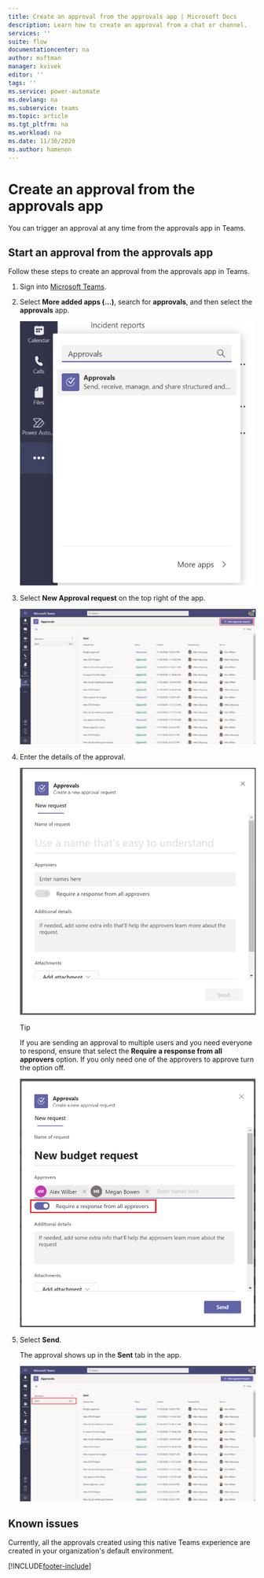 ```yaml
---
title: Create an approval from the approvals app | Microsoft Docs
description: Learn how to create an approval from a chat or channel.
services: ''
suite: flow
documentationcenter: na
author: msftman
manager: kvivek
editor: ''
tags: ''
ms.service: power-automate
ms.devlang: na
ms.subservice: teams
ms.topic: article
ms.tgt_pltfrm: na
ms.workload: na
ms.date: 11/30/2020
ms.author: hamenon
---
```


# Create an approval from the approvals app

You can trigger an approval at any time from the approvals app in Teams.

## Start an approval from the approvals app

Follow these steps to create an approval from the approvals app in Teams.

1. Sign into [Microsoft Teams](https://teams.microsoft.com).

2. Select **More added apps (...)**, search for **approvals**, and then select the **approvals** app.

   ![Search for the app in Teams](../media/native-approvals-in-teams/more-apps-approvals.png)

3. Select **New Approval request** on the top right of the app.

   ![New Approval request](../media/native-approvals-in-teams/approval-app-create.png)

4. Enter the details of the approval.

   ![Approvals form](../media/native-approvals-in-teams/approvals-dialog-box.png)

   >[!TIP]
   >If you are sending an approval to multiple users and you need everyone to respond, ensure that select the **Require a response from all approvers** option. If you only need one of the approvers to approve turn the option off.

   ![Multiple approvers toggle](../media/native-approvals-in-teams/multiple-approvers-toggle.png)

5. Select **Send**. 

   The approval shows up in the **Sent** tab in the app.

   ![Sent approvals](../media/native-approvals-in-teams/approvals-app-sent.png)
   
## Known issues

Currently, all the approvals created using this native Teams experience are created in your organization's default environment.



[!INCLUDE[footer-include](../includes/footer-banner.md)]